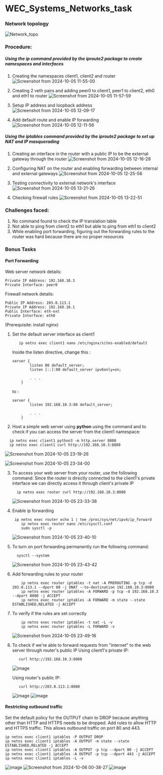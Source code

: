  # WEC_Systems_Networks_task

### Network topology
![Network_topo](https://github.com/user-attachments/assets/6fbc03a4-1c02-48f7-a324-623748b67cf4)

### Procedure:
##### Using the ip command provided by the iproute2 package to create namespaces and interfaces 
1. Creating the namespaces client1, client2 and router
   ![Screenshot from 2024-10-05 11-55-00](https://github.com/user-attachments/assets/703d8a60-9691-47ba-b5ec-b4bab7d97184)

2. Creating 2 veth pairs and adding peer0 to client1, peer1 to client2, eth0 and eth1 to router 
   ![Screenshot from 2024-10-05 11-57-59](https://github.com/user-attachments/assets/950e1fb0-e5c0-4de7-b2b8-cf031a0162a8)

3. Setup IP address and loopback address
  ![Screenshot from 2024-10-05 12-09-17](https://github.com/user-attachments/assets/a2b42a59-69a6-4b82-82fe-361781d3e8bd)

4. Add default route and enable IP forwarding
   ![Screenshot from 2024-10-05 12-11-56](https://github.com/user-attachments/assets/e9a4b7a6-c16c-4922-97b2-278d4387c485)


##### Using the iptables command provided by the iproute2 package to set up NAT and IP masquerading 
1. Creating an interface in the router with a public IP to be the external gateway through the router
   ![Screenshot from 2024-10-05 12-16-28](https://github.com/user-attachments/assets/5deada88-4fc2-4d6e-b62b-316a7f00bdd5)
     
2. Configuring NAT on the router and enabling forwarding between internal and external gateways
   ![Screenshot from 2024-10-05 12-25-56](https://github.com/user-attachments/assets/2c9e78da-dddc-4dad-bb60-3b0b66b651ef)

3. Testing connectivity to external network's interface 
   ![Screenshot from 2024-10-05 13-21-26](https://github.com/user-attachments/assets/a2f27285-ff3d-49b9-9e36-7d259815e9d4)

4. Checking firewall rules
   ![Screenshot from 2024-10-05 13-22-51](https://github.com/user-attachments/assets/107832d1-2981-4802-8a76-3b6e83639fbd)
      


### Challenges faced:
1. No command found to check the IP translation table
2. Not able to ping from client2 to eth1 but able to ping from eth1 to client2
3. While enabling port forwarding, figuring out the forwarding rules to the router was hard because there are no proper resources


### Bonus Tasks 

####  Port Forwarding

Web server network details:

    Private IP Address: 192.168.10.3
    Private Interface: peer0

Firewall network details:

    Public IP Address: 203.0.113.1
    Private IP Address: 192.168.10.1
    Public Interface: eth-ext
    Private Interface: eth0

(Prerequisite: install nginx)

1. Set the default server interface as client1
   ```
      ip netns exec client1 nano /etc/nginx/sites-enabled/default
   ```

   Inside the listen directive, change this :
   ```
   server {
           listen 80 default_server;
           listen [::]:80 default_server ipv6only=on;

           . . .
       }
   ```
   to :
   ```
   server {
           listen 192.168.10.3:80 default_server;

           . . .
       }
   ```
   
2.   Host a simple web server using **python** using the command and to check if you can access the server from the client1 namespace:

   ```
     ip netns exec client1 python3 -m http.server 8080
     ip netns exec client1 curl http://192.168.10.3:8080 
   ```

   ![Screenshot from 2024-10-05 23-19-26](https://github.com/user-attachments/assets/4ea46365-ce92-44db-9630-a6b690c76e01)

   ![Screenshot from 2024-10-05 23-34-00](https://github.com/user-attachments/assets/473a6d13-36ea-42c1-a509-d2ae3ac717ad)   


3. To access your web server from your router, use the following command:
   Since the router is directly connected to the client1's private interface we can directly access it through client's private IP

   ```
     ip netns exec router curl http://192.168.10.3:8080 
   ```

   ![Screenshot from 2024-10-05 23-33-38](https://github.com/user-attachments/assets/bb62337c-af9a-4798-b480-8e56220e590c)


4. Enable ip forwarding

   ```
    ip netns exec router echo 1 | tee /proc/sys/net/ipv4/ip_forward
       ip netns exec router nano /etc/sysctl.conf
       sudo sysctl -p
   ```
       
   ![Screenshot from 2024-10-05 23-40-10](https://github.com/user-attachments/assets/e58d704a-8f13-4783-ae19-8ef4f67f76f3)

5. To turn on port forwarding permanently run the following command:

   ```
     sysctl --system 
   ```

   ![Screenshot from 2024-10-05 23-43-42](https://github.com/user-attachments/assets/cfd5aad0-5a46-49df-88cb-89b60171b4aa)


6. Add forwarding rules to your router

   ```
       ip netns exec router iptables -t nat -A PREROUTING -p tcp -d 203.0.113.1 --dport 80 -j DNAT --to-destination 192.168.10.3:8080
       ip netns exec router iptables -A FORWARD -p tcp -d 192.168.10.3 --dport 8080 -j ACCEPT
       ip netns exec router iptables -A FORWARD -m state --state ESTABLISHED,RELATED -j ACCEPT
   ```

7. To verify if the rules are set correctly

   ```
       ip netns exec router iptables -t nat -L -v
       ip netns exec router iptables -L FORWARD -v
   ```

   ![Screenshot from 2024-10-05 23-49-16](https://github.com/user-attachments/assets/9b25765c-6593-4c23-935b-d680a401ab13)

8. To check if we're able to forward requests from "internet" to the web server through router's public IP
   Using client1's private IP:

   ```
      curl http://192.168.10.3:8080
   ```

   ![image](https://github.com/user-attachments/assets/417c0a72-fce4-493a-a871-132496c7642a)

   Using router's public IP:

   ```
      curl http://203.0.113.1:8080
   ```

   ![image](https://github.com/user-attachments/assets/4d0e3b0b-7631-4279-a705-00f062e6c1aa)
   ![image](https://github.com/user-attachments/assets/c85ae51d-c76c-4329-9177-a0f4b469f680)


#### Restricting outbound traffic 

Set the default policy for the OUTPUT chain to DROP because anything other than HTTP and HTTPS needs to be dropped.
Add rules to allow HTTP and HTTPS traffic. This allows outbound traffic on port 80 and 443.

```
ip netns exec client1 iptables -P OUTPUT DROP
ip netns exec client1 iptables -A OUTPUT -m state --state ESTABLISHED,RELATED -j ACCEPT
ip netns exec client1 iptables -A OUTPUT -p tcp --dport 80 -j ACCEPT
ip netns exec client1 iptables -A OUTPUT -p tcp --dport 443 -j ACCEPT
ip netns exec client1 iptables -L -v
```

![image](https://github.com/user-attachments/assets/de9254e5-8a94-4112-bed7-f11d21170f3b)
![Screenshot from 2024-10-06 00-38-27](https://github.com/user-attachments/assets/ede00830-9806-45b0-bee6-57aef24acb87)
![image](https://github.com/user-attachments/assets/fc4e03d4-f9ee-4228-afba-7b4a36d93879)


   
   

  

   


